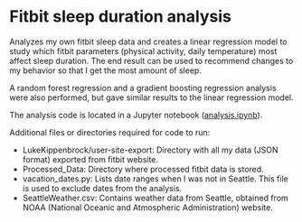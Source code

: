 # Fitbit sleep duration analysis

Analyzes my own fitbit sleep data and creates a linear regression model to study which fitbit parameters (physical activity, daily temperature) most affect sleep duration.  The end result can be used to recommend changes to my behavior so that I get the most amount of sleep.

A random forest regression and a gradient boosting regression analysis were also performed, but gave similar results to the linear regression model.

The analysis code is located in a Jupyter notebook ([analysis.ipynb](analysis.ipynb)).

Additional files or directories required for code to run:
- LukeKippenbrock/user-site-export: Directory with all my data (JSON format) exported from fitbit website.
- Processed_Data: Directory where processed fitbit data is stored.
- vacation_dates.py: Lists date ranges when I was not in Seattle.  This file is used to exclude dates from the analysis.
- SeattleWeather.csv: Contains weather data from Seattle, obtained from NOAA (National Oceanic and Atmospheric Administration) website.
